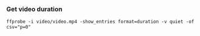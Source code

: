 ### Get video duration

```
ffprobe -i video/video.mp4 -show_entries format=duration -v quiet -of csv="p=0"
```
